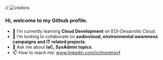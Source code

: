 // ![visitors](https://visitor-badge.glitch.me/badge?page_id=page.id&left_color=green&right_color=red)

### Hi, welcome to my Github profile.

- 🌱 I’m currently learning **Cloud Development** on EOI-Desarrollo Cloud.
- 👯 I’m looking to collaborate on **audiovisual, environmental awareness campaigns and IT related projects**.
- 💬 Ask me about **IaC, SysAdmin topics**.
- 📫 How to reach me: www.linkedin.com/in/morenovf

